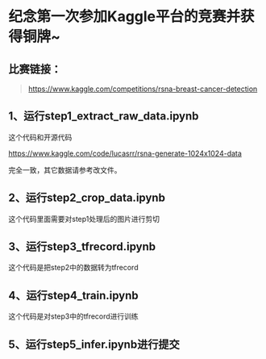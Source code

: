 # 纪念第一次参加Kaggle平台的竞赛并获得铜牌~

## 比赛链接：

>https://www.kaggle.com/competitions/rsna-breast-cancer-detection


## 1、运行step1_extract_raw_data.ipynb
这个代码和开源代码

https://www.kaggle.com/code/lucasrr/rsna-generate-1024x1024-data

完全一致，其它数据请参考改文件。

## 2、运行step2_crop_data.ipynb
这个代码里面需要对step1处理后的图片进行剪切

## 3、运行step3_tfrecord.ipynb
这个代码是把step2中的数据转为tfrecord

## 4、运行step4_train.ipynb
这个代码是对step3中的tfrecord进行训练

## 5、运行step5_infer.ipynb进行提交

